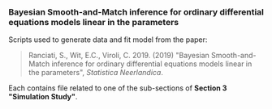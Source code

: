 ### Bayesian Smooth-and-Match inference for ordinary differential equations models linear in the parameters

Scripts used to generate data and fit model from the paper: 

>  Ranciati, S., Wit, E.C., Viroli, C. 2019. (2019) "Bayesian Smooth-and-Match inference for ordinary differential equations models linear in the parameters", *Statistica Neerlandica*.

Each contains file related to one of the sub-sections of **Section 3 "Simulation Study"**.
